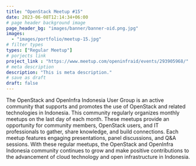 ```yaml
---
title: "OpenStack Meetup #15"
date: 2023-06-08T12:14:34+06:00
# page header background image
page_header_bg: "images/banner/banner-oid.png.jpg"
images: 
  - "images/portfolio/meetup-15.jpg"
# filter types
types: ["Regular Meetup"]
# porjects link
project_link : "https://www.meetup.com/openinfraid/events/293905968/"
# meta description
description: "This is meta description."
# save as draft
draft: false
---
```


The OpenStack and OpenInfra Indonesia User Group is an active community that supports and promotes the use of OpenStack and related technologies in Indonesia. This community regularly organizes monthly meetups on the last day of each month. These meetups provide an opportunity for community members, OpenStack users, and IT professionals to gather, share knowledge, and build connections. Each meetup features engaging presentations, panel discussions, and Q&A sessions. With these regular meetups, the OpenStack and OpenInfra Indonesia community continues to grow and make positive contributions to the advancement of cloud technology and open infrastructure in Indonesia.
